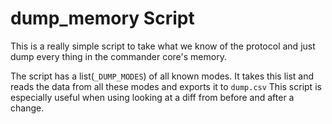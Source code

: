 # dump_memory Script

This is a really simple script to take what we know of the protocol and just dump every thing in the commander core's memory.

The script has a list(`_DUMP_MODES`) of all known modes. It takes this list and reads the data from all these modes and exports it to `dump.csv`
This script is especially useful when using looking at a diff from before and after a change. 
